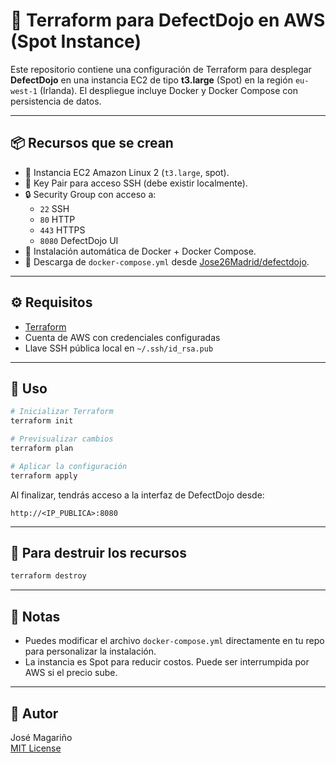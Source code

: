 # 🚀 Terraform para DefectDojo en AWS (Spot Instance)

Este repositorio contiene una configuración de Terraform para desplegar **DefectDojo** en una instancia EC2 de tipo **t3.large** (Spot) en la región `eu-west-1` (Irlanda). El despliegue incluye Docker y Docker Compose con persistencia de datos.

---

## 📦 Recursos que se crean

- 🧠 Instancia EC2 Amazon Linux 2 (`t3.large`, spot).
- 🔐 Key Pair para acceso SSH (debe existir localmente).
- 🔒 Security Group con acceso a:
  - `22` SSH
  - `80` HTTP
  - `443` HTTPS
  - `8080` DefectDojo UI
- 🐳 Instalación automática de Docker + Docker Compose.
- 📁 Descarga de `docker-compose.yml` desde [Jose26Madrid/defectdojo](https://github.com/Jose26Madrid/defectdojo).

---

## ⚙️ Requisitos

- [Terraform](https://www.terraform.io/downloads.html)
- Cuenta de AWS con credenciales configuradas
- Llave SSH pública local en `~/.ssh/id_rsa.pub`

---

## 📜 Uso

```bash
# Inicializar Terraform
terraform init

# Previsualizar cambios
terraform plan

# Aplicar la configuración
terraform apply
```

Al finalizar, tendrás acceso a la interfaz de DefectDojo desde:

```
http://<IP_PUBLICA>:8080
```

---

## 🧹 Para destruir los recursos

```bash
terraform destroy
```

---

## 📝 Notas

- Puedes modificar el archivo `docker-compose.yml` directamente en tu repo para personalizar la instalación.
- La instancia es Spot para reducir costos. Puede ser interrumpida por AWS si el precio sube.

---

## 🪪 Autor

José Magariño  
[MIT License](./LICENSE)
